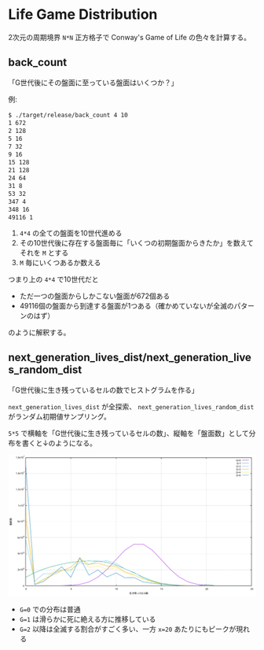 # Life Game Distribution

2次元の周期境界 `N*N` 正方格子で Conway's Game of Life の色々を計算する。

## back_count

「G世代後にその盤面に至っている盤面はいくつか？」

例:

```
$ ./target/release/back_count 4 10
1 672
2 128
5 16
7 32
9 16
15 128
21 128
24 64
31 8
53 32
347 4
348 16
49116 1
```

1. `4*4` の全ての盤面を10世代進める
2. その10世代後に存在する盤面毎に「いくつの初期盤面からきたか」を数えてそれを `M` とする
3. `M` 毎にいくつあるか数える

つまり上の `4*4` で10世代だと

* ただ一つの盤面からしかこない盤面が672個ある
* 49116個の盤面から到達する盤面が1つある（確かめていないが全滅のパターンのはず）

のように解釈する。

## next_generation_lives_dist/next_generation_lives_random_dist

「G世代後に生き残っているセルの数でヒストグラムを作る」

`next_generation_lives_dist` が全探索、 `next_generation_lives_random_dist` がランダム初期値サンプリング。

`5*5` で横軸を「G世代後に生き残っているセルの数」、縦軸を「盤面数」として分布を書くと↓のようになる。

![](./image/next_generation_lives_dist_5.svg)

* `G=0` での分布は普通
* `G=1` は滑らかに死に絶える方に推移している
* `G=2` 以降は全滅する割合がすごく多い、一方 `x=20` あたりにもピークが現れる
